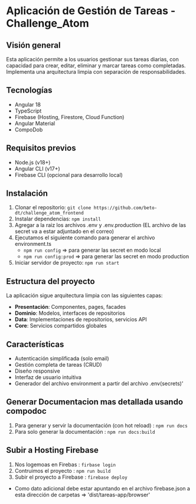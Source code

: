 # Aplicación de Gestión de Tareas - Challenge_Atom

## Visión general
Esta aplicación permite a los usuarios gestionar sus tareas diarias, con capacidad para crear, editar, eliminar y marcar tareas como completadas. Implementa una arquitectura limpia con separación de responsabilidades.

## Tecnologías
- Angular 18
- TypeScript
- Firebase (Hosting, Firestore, Cloud Function)
- Angular Material
- CompoDob

## Requisitos previos
- Node.js (v18+)
- Angular CLI (v17+)
- Firebase CLI (opcional para desarrollo local)

## Instalación
1. Clonar el repositorio: `git clone https://github.com/beto-dt/challenge_atom_frontend`
2. Instalar dependencias: `npm install`
3. Agregar a la raiz los archivos .env y .env.production (EL archivo de las secret va a estar adjuntado en el correo)
4. Ejecutamos el siguiente comando para generar el archivo environment.ts
   - `npm run config` => para generar las secret en modo local
   - `npm run config:prod` => para generar las secret en modo production
5. Iniciar servidor de proyecto: `npm run start`

## Estructura del proyecto
La aplicación sigue arquitectura limpia con las siguientes capas:

- **Presentación**: Componentes, pages, facades
- **Dominio**: Modelos, interfaces de repositorios
- **Data**: Implementaciones de repositorios, servicios API
- **Core**: Servicios compartidos globales

## Características
- Autenticación simplificada (solo email)
- Gestión completa de tareas (CRUD)
- Diseño responsive
- Interfaz de usuario intuitiva
- Generador del archivo environment a partir del archivo .env(secrets)'


## Generar Documentacion mas detallada usando compodoc
1. Para generar y servir la documentación (con hot reload) :  `npm run docs`
2. Para solo generar la documentación :  `npm run docs:build`

## Subir a Hosting Firebase
1. Nos logemoas en Firebas : `firbase login`
2. Contruimos el proyecto : `npm run build`
3. Subir el proyecto a Firebase : `firebase deploy`

- Como dato adicional debe estar apuntando en el archivo firebase.json a esta dirección de carpetas => 'dist/tareas-app/browser'
